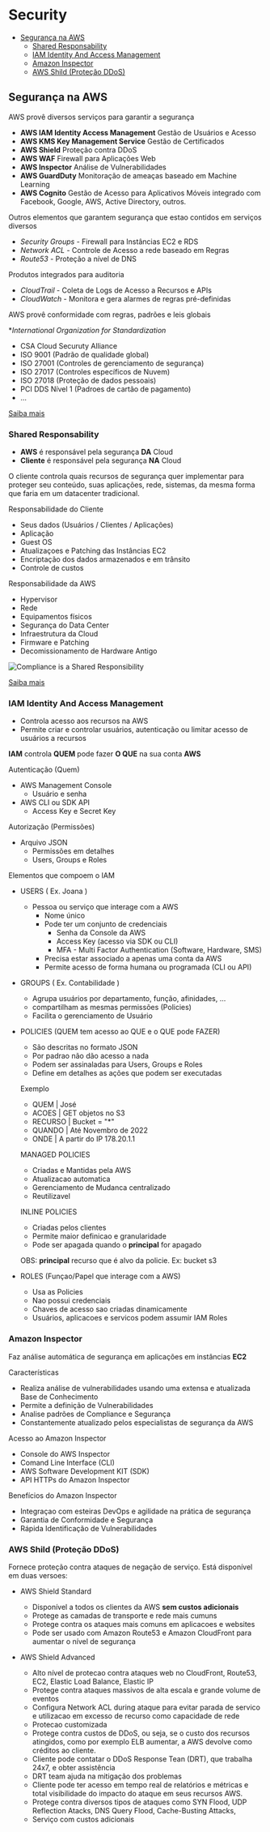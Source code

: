 # Security

- [Segurança na AWS](#segurança-na-aws)
  - [Shared Responsability](#shared-responsability)
  - [IAM Identity And Access Management](#iam-identity-and-access-management)
  - [Amazon Inspector](#amazon-inspector)
  - [AWS Shild (Proteção DDoS)](#aws-shild-proteção-ddos)

## Segurança na AWS

AWS provê diversos serviços para garantir a segurança
- **AWS IAM Identity Access Management** Gestão de Usuários e Acesso
- **AWS KMS Key Management Service** Gestão de Certificados
- **AWS Shield** Proteção contra DDoS
- **AWS WAF** Firewall para Aplicações Web
- **AWS Inspector** Análise de Vulnerabilidades
- **AWS GuardDuty** Monitoração de ameaças baseado em Machine Learning
- **AWS Cognito** Gestão de Acesso para Aplicativos Móveis integrado com Facebook, Google, AWS, Active Directory, outros.

Outros elementos que garantem segurança que estao contidos em serviços diversos
- *Security Groups* - Firewall para Instâncias EC2 e RDS
- *Network ACL* - Controle de Acesso a rede baseado em Regras
- *Route53* - Proteção a nível de DNS

Produtos integrados para auditoria
- *CloudTrail* - Coleta de Logs de Acesso a Recursos e APIs
- *CloudWatch* - Monitora e gera alarmes de regras pré-definidas

AWS provê conformidade com regras, padrões e leis globais

**International Organization for Standardization*
- CSA Cloud Securuty Alliance
- ISO 9001 (Padrão de qualidade global)
- ISO 27001 (Controles de gerenciamento de segurança)
- ISO 27017 (Controles específicos de Nuvem)
- ISO 27018 (Proteção de dados pessoais)
- PCI DDS Nível 1 (Padroes de cartão de pagamento)
- ...

[Saiba mais](https://aws.amazon.com/compliance)


### Shared Responsability

- **AWS** é responsável pela segurança **DA** Cloud
- **Cliente** é responsável pela segurança **NA** Cloud

O cliente controla quais recursos de segurança quer implementar para proteger seu conteúdo, suas aplicações, rede, sistemas, da mesma forma que faria em um datacenter tradicional.

Responsabilidade do Cliente
- Seus dados (Usuários / Clientes / Aplicações)
- Aplicação
- Guest OS
- Atualizaçoes e Patching das Instâncias EC2
- Encriptação dos dados armazenados e em trânsito
- Controle de custos

Responsabilidade da AWS
- Hypervisor
- Rede
- Equipamentos físicos
- Segurança do Data Center
- Infraestrutura da Cloud
- Firmware e Patching
- Decomissionamento de Hardware Antigo

![Compliance is a Shared Responsibility](https://d1.awsstatic.com/security-center/Shared_Responsibility_Model_V2.59d1eccec334b366627e9295b304202faf7b899b.jpg "Shared Responsibility")

[Saiba mais](https://aws.amazon.com/compliance/shared-responsibility-model)


### IAM Identity And Access Management
- Controla acesso aos recursos na AWS
- Permite criar e controlar usuários, autenticação ou limitar acesso de usuários a recursos

**IAM** controla **QUEM** pode fazer **O QUE** na sua conta **AWS**

Autenticação (Quem)
- AWS Management Console
  - Usuário e senha
- AWS CLI ou SDK API
  - Access Key e Secret Key

Autorização (Permissões)
- Arquivo JSON
  - Permissões em detalhes
  - Users, Groups e Roles

Elementos que compoem o IAM
- USERS ( Ex. Joana )
  - Pessoa ou serviço que interage com a AWS
    - Nome único
    - Pode ter um conjunto de credenciais
      - Senha da Console da AWS
      - Access Key (acesso via SDK ou CLI)
      - MFA - Multi Factor Authentication (Software, Hardware, SMS)
    - Precisa estar associado a apenas uma conta da AWS
    - Permite acesso de forma humana ou programada (CLI ou API)

- GROUPS ( Ex. Contabilidade )
  - Agrupa usuários por departamento, função, afinidades, ...
  - compartilham as mesmas permissões (Policies)
  - Facilita o gerenciamento de Usuário

- POLICIES (QUEM tem acesso ao QUE e o QUE pode FAZER)
  - São descritas no formato JSON
  - Por padrao não dão acesso a nada
  - Podem ser assinaladas para Users, Groups e Roles
  - Define em detalhes as ações que podem ser executadas

  Exemplo
  - QUEM      | José
  - ACOES     | GET objetos no S3
  - RECURSO   | Bucket = "*"
  - QUANDO    | Até Novembro de 2022
  - ONDE      | A partir do IP 178.20.1.1

  MANAGED POLICIES 
  - Criadas e Mantidas pela AWS
  - Atualizacao automatica
  - Gerenciamento de Mudanca centralizado
  - Reutilizavel

  INLINE POLICIES 
  - Criadas pelos clientes
  - Permite maior definicao e granularidade
  - Pode ser apagada quando o **principal** for apagado

  OBS: **principal** recurso que é alvo da policie. Ex: bucket s3

- ROLES (Funçao/Papel que interage com a AWS)
  - Usa as Policies
  - Nao possui credenciais
  - Chaves de acesso sao criadas dinamicamente
  - Usuários, aplicacoes e servicos podem assumir IAM Roles

### Amazon Inspector

Faz análise automática de segurança em aplicações em instâncias **EC2**

Características
- Realiza análise de vulnerabilidades usando uma extensa e atualizada Base de Conhecimento
- Permite a definição de Vulnerabilidades
- Analise padrões de Compliance e Segurança
- Constantemente atualizado pelos especialistas de segurança da AWS

Acesso ao Amazon Inspector
- Console do AWS Inspector
- Comand Line Interface (CLI)
- AWS Software Development KIT (SDK)
- API HTTPs do Amazon Inspector

Benefícios do Amazon Inspector
- Integraçao com esteiras DevOps e agilidade na prática de segurança
- Garantia de Conformidade e Segurança
- Rápida Identificação de Vulnerabilidades


### AWS Shild (Proteção DDoS)

Fornece proteção contra ataques de negação de serviço. Está disponível em duas versoes:
- AWS Shield Standard
  - Disponível a todos os clientes da AWS **sem custos adicionais**
  - Protege as camadas de transporte e rede mais cumuns
  - Protege contra os ataques mais comuns em aplicacoes e websites
  - Pode ser usado com Amazon Route53 e Amazon CloudFront para aumentar o nível de segurança

- AWS Shield Advanced
  - Alto nível de protecao contra ataques web no CloudFront, Route53, EC2, Elastic Load Balance, Elastic IP
  - Protege contra ataques massivos de alta escala e grande volume de eventos
  - Configura Network ACL during ataque para evitar parada de servico e utilizacao em excesso de recurso como capacidade de rede
  - Protecao customizada
  - Protege contra custos de DDoS, ou seja, se o custo dos recursos atingidos, como por exemplo ELB aumentar, a AWS devolve como créditos ao cliente.
  - Cliente pode contatar o DDoS Response Tean (DRT), que trabalha 24x7, e obter assistência
  - DRT team ajuda na mitigação dos problemas
  - Cliente pode ter acesso em tempo real de relatórios e métricas e total visibilidade do impacto do ataque em seus recursos AWS.
  - Protege contra diversos tipos de ataques como SYN Flood, UDP Reflection Atacks, DNS Query Flood, Cache-Busting Attacks,
  - Serviço com custos adicionais